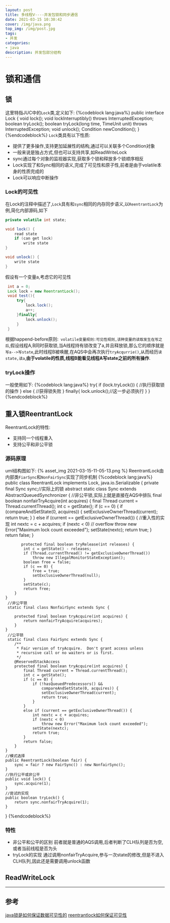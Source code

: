 ```yaml
---
layout: post
title: 多线程Ⅴ----并发包锁和同步通信
date: 2021-03-15 10:30:42
cover: /img/java.png
top_img: /img/post.jpg
tags:
- 并发
categories:
- java
description: 并发包部分结构
---
```

# 锁和通信
## 锁
这里特指JUC中的`Lock`类,定义如下:
{%codeblock lang:java%}
public interface Lock {
    void lock();
    void lockInterruptibly() throws InterruptedException;
    boolean tryLock();
    boolean tryLock(long time, TimeUnit unit) throws InterruptedException;
    void unlock();
    Condition newCondition();
}    
{%endcodeblock%}
`Lock`类具有以下性质:
- 提供了更多操作,支持更加延展性的结构,通过可以关联多个Condition对象
- 一般来说是独占方式,但也可以支持共享,如ReadWriteLock
- sync通过每个对象的监视器实现,获取多个锁和释放多个锁顺序相反
- Lock实现了和Sync相同的语义,完成了可见性和原子性,前者是由于volatile本身的性质完成的 
- Lock可以响应中断操作
### Lock的可见性
在Lock的注释中描述了,`Lock`具有和`sync`相同的内存同步语义,以`ReentrantLock`为例,简化内部源码,如下
```java
private volatile int state;

void lock() {
    read state
    if (can get lock)
        write state
}

void unlock() {
    write state
}
```
假设有一个变量a,考虑它的可见性
```java
 int a = 0;
 Lock lock = new ReentrantLock();
 void test(){
     try{
         lock.lock();
         a++;
     }finally{
         lock.unlock();
     }
 }
```
根据happend-before原则:` volatile变量规则:可见性规则,该种变量的读取发生在写之后`,假设线程A,B同时获取锁,当A线程持有锁改变了a,并且释放锁,那么它的顺序就是 `写a-->写state`,此时线程B被唤醒,在AQS中会再次执行`tryAcqurrie()`,从而经历`读state,读a`,**由于volatile的性质,线程B能看见线程A写state之前的所有操作**.
### tryLock操作
一般使用如下:
{%codeblock lang:java%}
try{
    if  (lock.tryLock()) {
        //执行获取锁的操作
    } else {
        //获得锁失败
    } finally{
        lock.unlock();//这一步必须执行
    }
}
{%endcodeblock%}
## 重入锁ReentrantLock
ReentrantLock的特性:
- 支持同一个线程重入
- 支持公平和非公平锁
### 源码原理
uml结构图如下:
{% asset_img 2021-03-15-11-05-13.png %}
ReentrantLock由内部类`FiarSync`和`NonFairSync`实现了同步机制
{%codeblock lang:java%}
public class ReentrantLock implements Lock, java.io.Serializable {
    private final Sync sync;//实际上的锁
    abstract static class Sync extends AbstractQueuedSynchronizer {
        //非公平锁,实际上就是直接在AQS中排队
        final boolean nonfairTryAcquire(int acquires) {
            final Thread current = Thread.currentThread();
            int c = getState();
            if (c == 0) {
                if (compareAndSetState(0, acquires)) {
                    setExclusiveOwnerThread(current);
                    return true;
                }
            }
            else if (current == getExclusiveOwnerThread()) { //重入性的实现
                int nextc = c + acquires;
                if (nextc < 0) // overflow
                    throw new Error("Maximum lock count exceeded");
                setState(nextc);
                return true;
            }
            return false;
        }

           protected final boolean tryRelease(int releases) {
            int c = getState() - releases;
            if (Thread.currentThread() != getExclusiveOwnerThread())
                throw new IllegalMonitorStateException();
            boolean free = false;
            if (c == 0) {
                free = true;
                setExclusiveOwnerThread(null);
            }
            setState(c);
            return free;
        }
    }
     //非公平锁
     static final class NonfairSync extends Sync {

        protected final boolean tryAcquire(int acquires) {
            return nonfairTryAcquire(acquires);
        }
    }
     //公平锁
     static final class FairSync extends Sync {
        /**
         * Fair version of tryAcquire.  Don't grant access unless
         * recursive call or no waiters or is first.
         */
        @ReservedStackAccess
        protected final boolean tryAcquire(int acquires) {
            final Thread current = Thread.currentThread();
            int c = getState();
            if (c == 0) {
                if (!hasQueuedPredecessors() &&
                    compareAndSetState(0, acquires)) {
                    setExclusiveOwnerThread(current);
                    return true;
                }
            }
            else if (current == getExclusiveOwnerThread()) {
                int nextc = c + acquires;
                if (nextc < 0)
                    throw new Error("Maximum lock count exceeded");
                setState(nextc);
                return true;
            }
            return false;
        }
    }
    //模式选择
    public ReentrantLock(boolean fair) {
        sync = fair ? new FairSync() : new NonfairSync();
    }
    //执行公平或非公平
    public void lock() {
        sync.acquire(1);
    }
    //尝试的实现
    public boolean tryLock() {
        return sync.nonfairTryAcquire(1);
    }
}
{%endcodeblock%}
### 特性
- 非公平和公平的区别
前者就是普通的AQS调用,后者判断了CLH队列是否为空,或者当前线程是否为头
- tryLock的实现
通过调用nonfairTryAcquire,参与一次state的修改,但是不进入CLH队列,因此还是需要调用unlock函数
## ReadWriteLock
----
## 参考
[java锁是如何保证数据可见性的](http://ifeve.com/java%E9%94%81%E6%98%AF%E5%A6%82%E4%BD%95%E4%BF%9D%E8%AF%81%E6%95%B0%E6%8D%AE%E5%8F%AF%E8%A7%81%E6%80%A7%E7%9A%84/)
[reentrantlock如何保证可见性](https://www.zhihu.com/question/41016480)